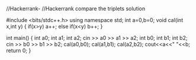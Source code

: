 //Hackerrank-
//Hackerrank compare the triplets solution

#include <bits/stdc++.h>
using namespace std;
int a=0,b=0;
void cal(int x,int y)
{
    if(x>y)
        a++;
    else if(x<y)
        b++;
}

int main()
{
    int a0;
    int a1;
    int a2;
    cin >> a0 >> a1 >> a2;
    int b0;
    int b1;
    int b2;
    cin >> b0 >> b1 >> b2;
    cal(a0,b0);
    cal(a1,b1);
    cal(a2,b2);
    cout<<a<<" "<<b;
    return 0;
}
